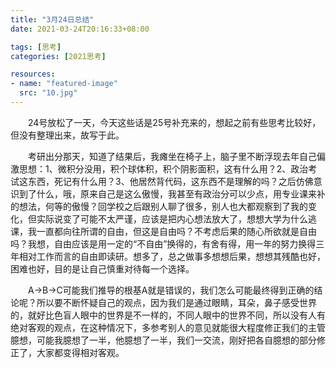 ```yaml
---
title: "3月24日总结"
date: 2021-03-24T20:16:33+08:00

tags: [思考]
categories: [2021思考]

resources:
- name: "featured-image"
  src: "10.jpg"
---
```


<!--more-->	

　　24号放松了一天，今天这些话是25号补充来的，想起之前有些思考比较好，但没有整理出来，故写于此。

　　考研出分那天，知道了结果后，我瘫坐在椅子上，脑子里不断浮现去年自己偏激思想：1、微积分没用，积个球体积，积个阴影面积，这有什么用？2、政治考试这东西，死记有什么用？3、他居然背代码，这东西不是理解的吗？之后仿佛意识到了什么，哦，原来自己是这么傲慢，我甚至有政治分可以少点，用专业课来补的想法，何等的傲慢？回学校之后跟别人聊了很多，别人也大都观察到了我的变化，但实际说变了可能不太严谨，应该是把内心想法放大了，想想大学为什么逃课，我一直都向往所谓的自由，但这是自由吗？不考虑后果的随心所欲就是自由吗？我想，自由应该是用一定的“不自由”换得的，有舍有得，用一年的努力换得三年相对工作而言的自由即读研。想多了，总之做事多想想后果，想想其残酷也好，困难也好，目的是让自己慎重对待每一个选择。

　　A->B->C可能我们推导的根基A就是错误的，我们怎么可能最终得到正确的结论呢？所以要不断怀疑自己的观点，因为我们是通过眼睛，耳朵，鼻子感受世界的，就好比色盲人眼中的世界是不一样的，不同人眼中的世界不同，所以没有人有绝对客观的观点，在这种情况下，多参考别人的意见就能很大程度修正我们的主管臆想，可能我臆想了一半，他臆想了一半，我们一交流，刚好把各自臆想的部分修正了，大家都变得相对客观。